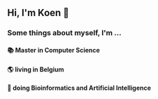 ## Hi, I'm Koen 👋

### Some things about myself, I'm ...

#### 📚 Master in Computer Science
#### 🌎 living in Belgium
#### 🔭 doing Bioinformatics and Artificial Intelligence
<!--
**KoenDesplenter/KoenDesplenter** is a ✨ _special_ ✨ repository because its `README.md` (this file) appears on your GitHub profile.

Here are some ideas to get you started:

- 🔭 I’m currently working on ...
- 🌱 I’m currently learning ...
- 👯 I’m looking to collaborate on ...
- 🤔 I’m looking for help with ...
- 💬 Ask me about ...
- 📫 How to reach me: ...
- 😄 Pronouns: ...
- ⚡ Fun fact: ...
-->
